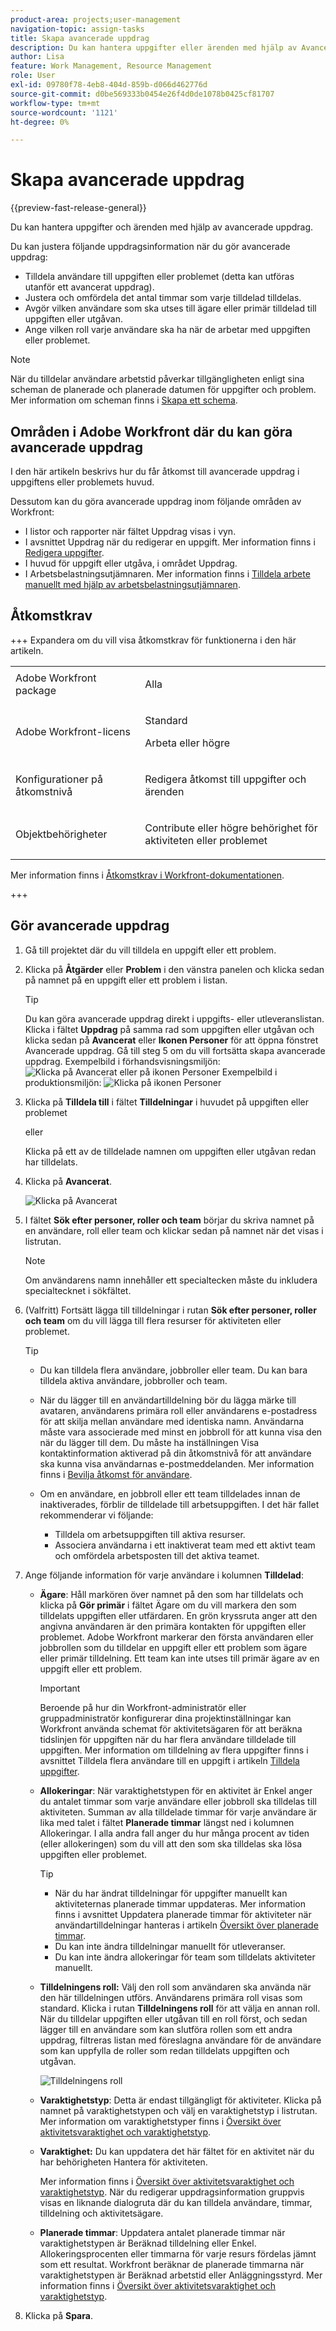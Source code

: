 ```yaml
---
product-area: projects;user-management
navigation-topic: assign-tasks
title: Skapa avancerade uppdrag
description: Du kan hantera uppgifter eller ärenden med hjälp av Avancerade uppdrag.
author: Lisa
feature: Work Management, Resource Management
role: User
exl-id: 09780f78-4eb8-404d-859b-d066d462776d
source-git-commit: d0be569333b0454e26f4d0de1078b0425cf81707
workflow-type: tm+mt
source-wordcount: '1121'
ht-degree: 0%

---
```


# Skapa avancerade uppdrag

{{preview-fast-release-general}}

<!-- Audited: 07/2024-->

Du kan hantera uppgifter och ärenden med hjälp av avancerade uppdrag.

Du kan justera följande uppdragsinformation när du gör avancerade uppdrag:

* Tilldela användare till uppgiften eller problemet (detta kan utföras utanför ett avancerat uppdrag).
* Justera och omfördela det antal timmar som varje tilldelad tilldelas.
* Avgör vilken användare som ska utses till ägare eller primär tilldelad till uppgiften eller utgåvan.
* Ange vilken roll varje användare ska ha när de arbetar med uppgiften eller problemet.
  <!--* <span class="preview">Override the billing rate for a job role.</span>-->

>[!NOTE]
>
>När du tilldelar användare arbetstid påverkar tillgängligheten enligt sina scheman de planerade och planerade datumen för uppgifter och problem. Mer information om scheman finns i [Skapa ett schema](../../../administration-and-setup/set-up-workfront/configure-timesheets-schedules/create-schedules.md).

## Områden i Adobe Workfront där du kan göra avancerade uppdrag

I den här artikeln beskrivs hur du får åtkomst till avancerade uppdrag i uppgiftens eller problemets huvud.

Dessutom kan du göra avancerade uppdrag inom följande områden av Workfront:

* I listor och rapporter när fältet Uppdrag visas i vyn.
* I avsnittet Uppdrag när du redigerar en uppgift. Mer information finns i [Redigera uppgifter](../../../manage-work/tasks/manage-tasks/edit-tasks.md).
* I huvud för uppgift eller utgåva, i området Uppdrag.
* I Arbetsbelastningsutjämnaren. Mer information finns i [Tilldela arbete manuellt med hjälp av arbetsbelastningsutjämnaren](../../../resource-mgmt/workload-balancer/assign-work-in-workload-balancer-manually.md).

## Åtkomstkrav

+++ Expandera om du vill visa åtkomstkrav för funktionerna i den här artikeln.

<table style="table-layout:auto"> 
 <col> 
 <col> 
 <tbody> 
  <tr> 
   <td>Adobe Workfront package</td> 
   <td> <p>Alla</p> </td> 
  </tr> 
  <tr> 
   <td>Adobe Workfront-licens</td> 
   <td> <p>Standard</p>
   <p>Arbeta eller högre</p>
   </td> 
  </tr> 
  <tr> 
   <td role>Konfigurationer på åtkomstnivå</td> 
   <td> <p>Redigera åtkomst till uppgifter och ärenden</p>  </td> 
  </tr> 
  <tr> 
   <td>Objektbehörigheter</td> 
   <td> <p>Contribute eller högre behörighet för aktiviteten eller problemet</p></td> 
  </tr> 
 </tbody> 
</table>

Mer information finns i [Åtkomstkrav i Workfront-dokumentationen](/help/quicksilver/administration-and-setup/add-users/access-levels-and-object-permissions/access-level-requirements-in-documentation.md).

+++

## Gör avancerade uppdrag

1. Gå till projektet där du vill tilldela en uppgift eller ett problem.
1. Klicka på **Åtgärder** eller **Problem** i den vänstra panelen och klicka sedan på namnet på en uppgift eller ett problem i listan.

   >[!TIP]
   >
   >Du kan göra avancerade uppdrag direkt i uppgifts- eller utleveranslistan. Klicka i fältet **Uppdrag** på samma rad som uppgiften eller utgåvan och klicka sedan på <span class="preview">**Avancerat**</span> eller **Ikonen Personer** för att öppna fönstret Avancerade uppdrag. Gå till steg 5 om du vill fortsätta skapa avancerade uppdrag.
   ><span class="preview">Exempelbild i förhandsvisningsmiljön:</span>
   >![Klicka på Avancerat eller på ikonen Personer ](assets/access-aa-from-lists.png)
   >Exempelbild i produktionsmiljön:
   >![Klicka på ikonen Personer](assets/nwe-advanced-assignments-350x55.png)

1. Klicka på **Tilldela till** i fältet **Tilldelningar** i huvudet på uppgiften eller problemet

   eller

   Klicka på ett av de tilldelade namnen om uppgiften eller utgåvan redan har tilldelats.

1. Klicka på **Avancerat**.

   ![Klicka på Avancerat](assets/assignments-from-task-header-0825.png)

1. I fältet **Sök efter personer, roller och team** börjar du skriva namnet på en användare, roll eller team och klickar sedan på namnet när det visas i listrutan.

   >[!NOTE]
   >
   >Om användarens namn innehåller ett specialtecken måste du inkludera specialtecknet i sökfältet.

1. (Valfritt) Fortsätt lägga till tilldelningar i rutan **Sök efter personer, roller och team** om du vill lägga till flera resurser för aktiviteten eller problemet.

   >[!TIP]
   >
   >* Du kan tilldela flera användare, jobbroller eller team. Du kan bara tilldela aktiva användare, jobbroller och team.
   >
   >
   >* När du lägger till en användartilldelning bör du lägga märke till avataren, användarens primära roll eller användarens e-postadress för att skilja mellan användare med identiska namn.
   >Användarna måste vara associerade med minst en jobbroll för att kunna visa den när du lägger till dem.
   >Du måste ha inställningen Visa kontaktinformation aktiverad på din åtkomstnivå för att användare ska kunna visa användarnas e-postmeddelanden. Mer information finns i [Bevilja åtkomst för användare](../../../administration-and-setup/add-users/configure-and-grant-access/grant-access-other-users.md).
   >
   >
   >* Om en användare, en jobbroll eller ett team tilldelades innan de inaktiverades, förblir de tilldelade till arbetsuppgiften. I det här fallet rekommenderar vi följande:
   >   
   >   * Tilldela om arbetsuppgiften till aktiva resurser.
   >   * Associera användarna i ett inaktiverat team med ett aktivt team och omfördela arbetsposten till det aktiva teamet.

   <!-- SHOULD BE THIRD BULLET POINT IN TIP TABLE WHEN THIS FEATURE IS RELEASED 
    * <span class="preview">When adding a job role assignment, you can search for the job role or location. Select the System/Default Job Role to use the default billing rate for the assignment, or select a Rate Card Job Role to override the rate at the assignment level. For more information on rate cards, see [Manage rate cards](/help/quicksilver/administration-and-setup/set-up-workfront/configure-system-defaults/manage-rate-cards.md).</span>
    -->

1. Ange följande information för varje användare i kolumnen **Tilldelad**:


   * **Ägare**: Håll markören över namnet på den som har tilldelats och klicka på **Gör primär** i fältet Ägare om du vill markera den som tilldelats uppgiften eller utfärdaren. En grön kryssruta anger att den angivna användaren är den primära kontakten för uppgiften eller problemet. Adobe Workfront markerar den första användaren eller jobbrollen som du tilldelar en uppgift eller ett problem som ägare eller primär tilldelning. Ett team kan inte utses till primär ägare av en uppgift eller ett problem.

     >[!IMPORTANT]
     >
     >Beroende på hur din Workfront-administratör eller gruppadministratör konfigurerar dina projektinställningar kan Workfront använda schemat för aktivitetsägaren för att beräkna tidslinjen för uppgiften när du har flera användare tilldelade till uppgiften. Mer information om tilldelning av flera uppgifter finns i avsnittet Tilldela flera användare till en uppgift i artikeln [Tilldela uppgifter](../../../manage-work/tasks/assign-tasks/assign-tasks.md).

   * **Allokeringar**: När varaktighetstypen för en aktivitet är Enkel anger du antalet timmar som varje användare eller jobbroll ska tilldelas till aktiviteten. Summan av alla tilldelade timmar för varje användare är lika med talet i fältet **Planerade timmar** längst ned i kolumnen Allokeringar. I alla andra fall anger du hur många procent av tiden (eller allokeringen) som du vill att den som ska tilldelas ska lösa uppgiften eller problemet.

     >[!TIP]
     >   
     >   * När du har ändrat tilldelningar för uppgifter manuellt kan aktiviteternas planerade timmar uppdateras. Mer information finns i avsnittet Uppdatera planerade timmar för aktiviteter när användartilldelningar hanteras i artikeln [Översikt över planerade timmar](../../../manage-work/tasks/task-information/planned-hours.md).
     >   * Du kan inte ändra tilldelningar manuellt för utleveranser.
     >   * Du kan inte ändra allokeringar för team som tilldelats aktiviteter manuellt.

   * **Tilldelningens roll:** Välj den roll som användaren ska använda när den här tilldelningen utförs.  Användarens primära roll visas som standard. Klicka i rutan **Tilldelningens roll** för att välja en annan roll. När du tilldelar uppgiften eller utgåvan till en roll först, och sedan lägger till en användare som kan slutföra rollen som ett andra uppdrag, filtreras listan med föreslagna användare för de användare som kan uppfylla de roller som redan tilldelats uppgiften och utgåvan.

     ![Tilldelningens roll](assets/advanced-assignments-select-role.png)

   <!--<div class="preview">

   * **Location**: The location comes from the rate card, if a rate card attached to the project uses locations with the job roles. The location can't be changed. 

   * **Billing Rates**: The billing rate for a user comes from the system rate for the user or their associated job role. The billing rate for a job role comes from the system rate or from the rate card, if a rate card is attached to the project. Existing billing rates are not displayed in this field. Click in the field to change the billing rate for this specific task assignment.

   </div>-->

   * **Varaktighetstyp**: Detta är endast tillgängligt för aktiviteter. Klicka på namnet på varaktighetstypen och välj en varaktighetstyp i listrutan. Mer information om varaktighetstyper finns i [Översikt över aktivitetsvaraktighet och varaktighetstyp](../../../manage-work/tasks/taskdurtn/task-duration-and-duration-type.md).

   * **Varaktighet:** Du kan uppdatera det här fältet för en aktivitet när du har behörigheten Hantera för aktiviteten.

     Mer information finns i [Översikt över aktivitetsvaraktighet och varaktighetstyp](../../../manage-work/tasks/taskdurtn/task-duration-and-duration-type.md). När du redigerar uppdragsinformation gruppvis visas en liknande dialogruta där du kan tilldela användare, timmar, tilldelning och aktivitetsägare.

   * **Planerade timmar**: Uppdatera antalet planerade timmar när varaktighetstypen är Beräknad tilldelning eller Enkel. Allokeringsprocenten eller timmarna för varje resurs fördelas jämnt som ett resultat. Workfront beräknar de planerade timmarna när varaktighetstypen är Beräknad arbetstid eller Anläggningsstyrd. Mer information finns i [Översikt över aktivitetsvaraktighet och varaktighetstyp](../../../manage-work/tasks/taskdurtn/task-duration-and-duration-type.md).

1. Klicka på **Spara**.
